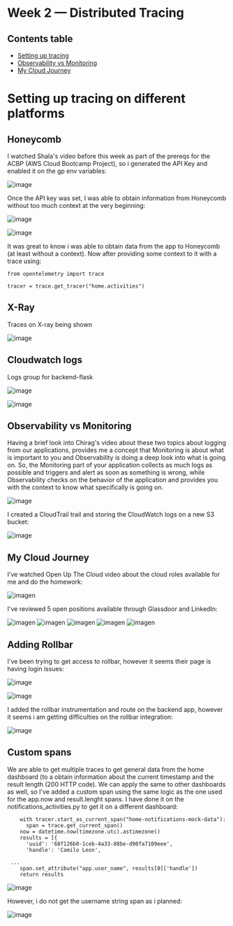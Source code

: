 # Week 2 — Distributed Tracing

## Contents table

- [Setting up tracing](#setting-up-tracing-on-different-platforms)
- [Observability vs Monitoring](#observability-vs-monitoring)
- [My Cloud Journey](#my-cloud-journey)


# Setting up tracing on different platforms

## Honeycomb

I watched Shala's video before this week as part of the prereqs for the ACBP (AWS Cloud Bootcamp Project), so i generated the API Key and enabled it on the gp env variables:

![image](https://user-images.githubusercontent.com/49325152/221980460-95c1d643-81b1-418a-9945-9d9bb48637c3.png)

Once the API key was set, I was able to obtain information from Honeycomb without too much context at the very beginning:

![image](https://user-images.githubusercontent.com/49325152/222326407-d3c84a71-b3a9-4fa0-95af-d388379a6163.png)

![image](https://user-images.githubusercontent.com/49325152/222326430-38f4e70e-e0b4-4baf-ad97-ada3445fc538.png)

It was great to know i was able to obtain data from the app to Honeycomb (at least without a context). Now after providing some context to it with a trace using:

````
from opentelemetry import trace

tracer = trace.get_tracer("home.activities")

````

## X-Ray

Traces on X-ray being shown 

![image](https://user-images.githubusercontent.com/49325152/222942277-68175e3e-247e-4126-937e-74b6c059b92d.png)

## Cloudwatch logs

Logs group for backend-flask 

![image](https://user-images.githubusercontent.com/49325152/222942294-8b490ce7-8c43-494a-b424-aad0712abb0f.png)

![image](https://user-images.githubusercontent.com/49325152/222942197-4f2c25d3-6b06-40ca-a659-b0ab9d1d17aa.png)

## Observability vs Monitoring

Having a brief look into Chirag's video about these two topics about logging from our applications, provides me a concept that Monitoring is about what is important to you and Observability is doing a deep look into what is going on. So, the Monitoring part of your application collects as much logs as possible and triggers and alert as soon as something is wrong, while Observability checks on the behavior of the application and provides you with the context to know what specifically is going on.

![image](https://user-images.githubusercontent.com/49325152/222877833-aa20c612-ec4a-49f5-a797-08abb0bf1663.png)

I created a CloudTrail trail and storing the CloudWatch logs on a new S3 bucket:

![image](https://user-images.githubusercontent.com/49325152/222937792-ea1df54f-a603-4bcf-af6e-bcd53317af61.png)

## My Cloud Journey

I've watched Open Up The Cloud video about the cloud roles available for me and do the homework:

![imagen](https://user-images.githubusercontent.com/49325152/222986620-6f17f106-f2b7-48f6-b401-592d48eb6539.png)

I've reviewed 5 open positions available through Glassdoor and LinkedIn:

![imagen](https://user-images.githubusercontent.com/49325152/222986502-30befb65-87dd-49a4-accf-e16d35857688.png)
![imagen](https://user-images.githubusercontent.com/49325152/222986508-e983d42e-bfec-40ac-baae-8405c8e026c6.png)
![imagen](https://user-images.githubusercontent.com/49325152/222986515-d4af84c4-1729-472d-adfc-004587bd6819.png)
![imagen](https://user-images.githubusercontent.com/49325152/222986525-8369978f-73e7-428e-bdc9-c1e1044d5edd.png)
![imagen](https://user-images.githubusercontent.com/49325152/222986529-15325e6b-752b-4165-842e-2e544d15fbf6.png)

## Adding Rollbar

I've been trying to get access to rollbar, however it seems their page is having login issues:

![image](https://user-images.githubusercontent.com/49325152/223019791-ca0171a1-1521-4c7c-8bb3-0f63720205b8.png)

![image](https://user-images.githubusercontent.com/49325152/223019795-7620395a-220a-4878-bdad-1236df9f5e50.png)

I added the rollbar instrumentation and route on the backend app, however it seems i am getting difficulties on the rollbar integration:

![image](https://user-images.githubusercontent.com/49325152/223019938-6b28e73a-c37c-407b-b6aa-6bfc57bfe7a0.png)


## Custom spans

We are able to get multiple traces to get general data from the home dashboard (to a obtain information about the current timestamp and the result length (200 HTTP code). We can apply the same to other dashboards as well, so I've added a custom span using the same logic as the one used for the app.now and result.lenght spans. I have done it on the notifications_activities.py to get it on a different dashboard:

````
    with tracer.start_as_current_span("home-notifications-mock-data"):
      span = trace.get_current_span()
    now = datetime.now(timezone.utc).astimezone()
    results = [{
      'uuid': '68f126b0-1ceb-4a33-88be-d90fa7109eee',
      'handle': 'Camilo Leon',
 
 ...
    span.set_attribute("app.user_name", results[0]['handle'])
    return results
````

![image](https://user-images.githubusercontent.com/49325152/222802051-76cf141b-ab24-4615-b340-70d88586fe02.png)

However, i do not get the username string span as i planned:

![image](https://user-images.githubusercontent.com/49325152/222802823-2cba732c-043f-4709-b9a4-5a2d60a71d4f.png)
